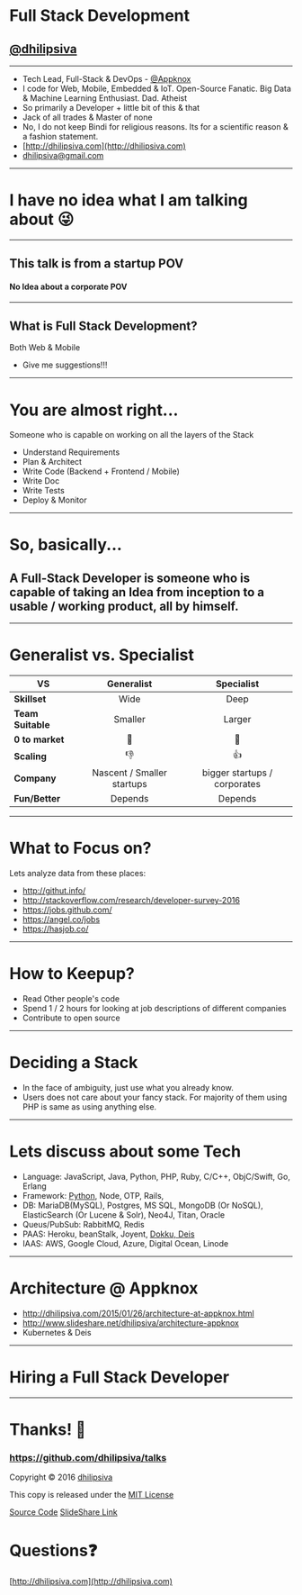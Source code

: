 <!--
$theme: gaia
template: invert
-->

# Full Stack Development

## [@dhilipsiva](https://github.com/dhilipsiva)

---

- Tech Lead, Full-Stack & DevOps - [@Appknox](https://twitter.com/appknox)
- I code for Web, Mobile, Embedded & IoT. Open-Source Fanatic. Big Data & Machine Learning Enthusiast. Dad. Atheist
- So primarily a Developer + little bit of this & that
- Jack of all trades & Master of none
- No, I do not keep Bindi for religious reasons. Its for a scientific reason & a fashion statement.
- [http://dhilipsiva.com](http://dhilipsiva.com)
- [dhilipsiva@gmail.com](mailto:dhilipsiva@gmail.com)

---

# I have no idea what I am talking about :stuck_out_tongue_winking_eye:

---

## This talk is from a startup POV
#### No Idea about a corporate POV

---

## What is Full Stack Development?

Both Web & Mobile

- Give me suggestions!!!

---

# You are almost right...

Someone who is capable on working on all the layers of the Stack
* Understand Requirements
* Plan & Architect
* Write Code (Backend + Frontend / Mobile)
* Write Doc
* Write Tests
* Deploy & Monitor

---

# So, basically...
## A Full-Stack Developer is someone who is capable of taking an Idea from inception to a usable / working product, all by himself.

---

# Generalist vs. Specialist

| VS | Generalist | Specialist |
|---|:---:|:---:|
| **Skillset** | Wide | Deep |
| **Team Suitable** | Smaller | Larger |
| **0 to market** | :rabbit: | :turtle: |
| **Scaling** | :-1: | :+1: |
| **Company** | Nascent / Smaller startups | bigger startups / corporates |
| **Fun/Better** | Depends | Depends |

---

# What to Focus on?

Lets analyze data from these places:

* http://githut.info/
* http://stackoverflow.com/research/developer-survey-2016
* https://jobs.github.com/
* https://angel.co/jobs
* https://hasjob.co/

---

# How to Keepup?

* Read Other people's code
* Spend 1 / 2 hours for looking at job descriptions of different companies
* Contribute to open source

---

# Deciding a Stack

* In the face of ambiguity, just use what you already know.
* Users does not care about your fancy stack. For majority of them using PHP is same as using anything else.

---

# Lets discuss about some Tech

* Language: JavaScript, Java, Python, PHP, Ruby, C/C++, ObjC/Swift, Go, Erlang
* Framework: [Python](https://stackoverflow.com/questions/13941903/when-to-use-tornado-when-to-use-twisted-cyclone-gevent-other/16630916#16630916), Node, OTP, Rails,
* DB: MariaDB(MySQL), Postgres, MS SQL, MongoDB (Or NoSQL), ElasticSearch (Or Lucene & Solr), Neo4J, Titan, Oracle
* Queus/PubSub: RabbitMQ, Redis
* PAAS: Heroku, beanStalk, Joyent, [Dokku, Deis](http://dhilipsiva.com/open-source-paas/)
* IAAS: AWS, Google Cloud, Azure, Digital Ocean, Linode

---

# Architecture @ Appknox

* http://dhilipsiva.com/2015/01/26/architecture-at-appknox.html
* http://www.slideshare.net/dhilipsiva/architecture-appknox
* Kubernetes & Deis

---

# Hiring a Full Stack Developer

---

# Thanks! :pray:

### https://github.com/dhilipsiva/talks

Copyright &copy; 2016 [dhilipsiva](https://github.com/dhilipsiva)

This copy is released under the [MIT License](https://github.com/dhilipsiva/talks/blob/master/LICENSE)

[Source Code](https://github.com/dhilipsiva/talks/blob/master/2017-01-21-<Full-Stack-Development>.md)
[SlideShare Link](http://www.slideshare.net/dhilipsiva/slide)

# Questions:question:
[http://dhilipsiva.com](http://dhilipsiva.com)
